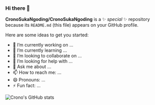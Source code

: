 ### Hi there 👋


**CronoSukaNgoding/CronoSukaNgoding** is a ✨ _special_ ✨ repository because its `README.md` (this file) appears on your GitHub profile.

Here are some ideas to get you started:

- 🔭 I’m currently working on ...
- 🌱 I’m currently learning ...
- 👯 I’m looking to collaborate on ...
- 🤔 I’m looking for help with ...
- 💬 Ask me about ...
- 📫 How to reach me: ...
- 😄 Pronouns: ...
- ⚡ Fun fact: ...

![Crono's GitHub stats](https://github-readme-stats.vercel.app/api?username=CronoSukaNgoding&show_icons=true&theme=radical)

